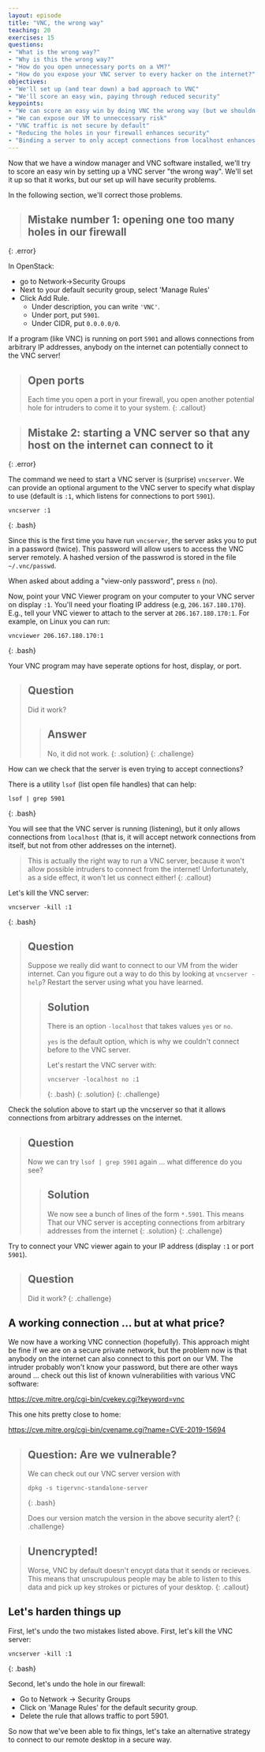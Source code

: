 ```yaml
---
layout: episode
title: "VNC, the wrong way"
teaching: 20
exercises: 15
questions:
- "What is the wrong way?"
- "Why is this the wrong way?"
- "How do you open unnecessary ports on a VM?"
- "How do you expose your VNC server to every hacker on the internet?"
objectives:
- "We'll set up (and tear down) a bad approach to VNC"
- "We'll score an easy win, paying through reduced security"
keypoints:
- "We can score an easy win by doing VNC the wrong way (but we shouldn't)"
- "We can expose our VM to unneccessary risk"
- "VNC traffic is not secure by default"
- "Reducing the holes in your firewall enhances security"
- "Binding a server to only accept connections from localhost enhances security"
---
```


Now that we have a window manager and VNC software installed, we'll try to score an easy win by setting up a VNC server "the wrong way". We'll set it up so that it works, but our set up will have security problems.

In the following section, we'll correct those problems.

> ## Mistake number 1: opening one too many holes in our firewall
{: .error}

In OpenStack:

* go to Network->Security Groups
* Next to your default security group, select 'Manage Rules'
* Click Add Rule.
  * Under description, you can write `'VNC'`.
  * Under port, put `5901`.
  * Under CIDR, put `0.0.0.0/0`.

If a program (like VNC) is running on port `5901` and allows connections from arbitrary IP addresses, anybody on the internet can potentially connect to the VNC server!

> ## Open ports
>
> Each time you open a port in your firewall, you open another potential
> hole for intruders to come it to your system.
{: .callout}

> ## Mistake 2: starting a VNC server so that any host on the internet can connect to it
{: .error}

The command we need to start a VNC server is (surprise) `vncserver`. We can provide an optional argument to the VNC server to specify what display to use (default is `:1`, which listens for connections to port `5901`).

~~~
vncserver :1
~~~
{: .bash}

Since this is the first time you have run `vncserver`, the server asks you to put
in a password (twice). This password will allow users to access the VNC server
remotely. A hashed version of the passwrod is stored in the file `~/.vnc/passwd`.

When asked about adding a "view-only password", press `n` (no).
 
Now, point your VNC Viewer program on your computer to your VNC server on display `:1`. You'll need your floating IP address (e.g, `206.167.180.170`). E.g., tell your VNC viewer to attach to the server at `206.167.180.170:1`. For example, on Linux you can run:

~~~
vncviewer 206.167.180.170:1
~~~
{: .bash}

Your VNC program may have seperate options for host, display, or port.

> ## Question
>
> Did it work?
> > ## Answer
> >
> > No, it did not work.
> {: .solution}
{: .challenge}

How can we check that the server is even trying to accept connections?

There is a utility `lsof` (list open file handles) that can help:

~~~
lsof | grep 5901
~~~
{: .bash}

You will see that the VNC server is running (listening), but it only allows
connections from `localhost` (that is, it will accept network connections from itself,
but not from other addresses on the internet).

> This is actually the right way to run a VNC server, because it won't 
> allow possible intruders to connect from the internet! Unfortunately,
> as a side effect, it won't let us connect either!
{: .callout}

Let's kill the VNC server:

~~~
vncserver -kill :1
~~~
{: .bash}

> ## Question
>
> Suppose we really did want to connect to our VM from the wider internet.
> Can you figure out a way to do this by looking at `vncserver -help`?
> Restart the server using what you have learned.
> > ## Solution
> > 
> > There is an option `-localhost` that takes values `yes` or `no`.
> >
> > `yes` is the default option, which is why we couldn't connect
> > before to the VNC server.
> >
> > Let's restart the VNC server with:
> > ~~~
> > vncserver -localhost no :1
> > ~~~
> > {: .bash}
> {: .solution}
{: .challenge}

Check the solution above to start up the vncserver so that it allows
connections from arbitrary addresses on the internet.

> ## Question
> Now we can try `lsof | grep 5901` again ... what difference do you see?
>
> > ## Solution
> > 
> > We now see a bunch of lines of the form `*.5901`. This means
> > That our VNC server is accepting connections from arbitrary
> > addresses from the internet
> {: .solution}
{: .challenge}

Try to connect your VNC viewer again to your IP address (display `:1` or port `5901`).

> ## Question
> Did it work?
{: .challenge}

## A working connection ... but at what price?

We now have a working VNC connection (hopefully).
This approach might be fine if we are on a secure private network, but the problem now is that anybody on the internet can also connect to this port on our VM. The intruder probably won't know your password, but there are other ways around ... check out this list of known vulnerabilities with various VNC software:

<https://cve.mitre.org/cgi-bin/cvekey.cgi?keyword=vnc>

This one hits pretty close to home:

<https://cve.mitre.org/cgi-bin/cvename.cgi?name=CVE-2019-15694>

> ## Question: Are we vulnerable?
> 
> We can check out our VNC server version with
> ~~~
> dpkg -s tigervnc-standalone-server
> ~~~
> {: .bash}
>
> Does our version match the version in the above security alert?
{: .challenge}

> ## Unencrypted!
> 
> Worse, VNC by default doesn't encypt data that it sends or recieves.
> This means that unscrupulous people may be able to listen to this data
> and pick up key strokes or pictures of your desktop.
{: .callout}

## Let's harden things up

First, let's undo the two mistakes listed above. First, let's kill the VNC server:

~~~
vncserver -kill :1
~~~
{: .bash}

Second, let's undo the hole in our firewall:

* Go to Network -> Security Groups
* Click on 'Manage Rules' for the default security group.
* Delete the rule that allows traffic to port 5901.

So now that we've been able to fix things, let's take an alternative strategy to connect to our remote desktop in a secure way.
